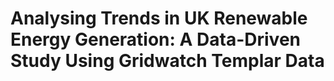 # Analysing Trends in UK Renewable Energy Generation: A Data-Driven Study Using Gridwatch Templar Data
